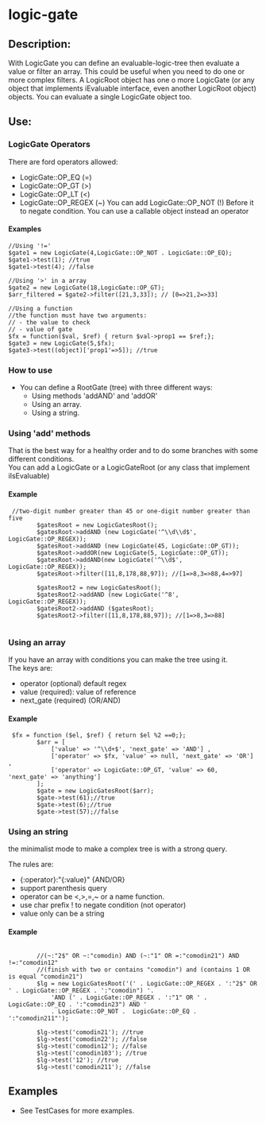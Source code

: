 # logic-gate

## Description:

With LogicGate you can define an evaluable-logic-tree then evaluate a value or filter an array.
This could be useful when you need to do one or more complex filters.
  A LogicRoot object has one o more LogicGate (or any object that implements iEvaluable interface, even another LogicRoot object) objects. You can evaluate a single LogicGate object too.<br> 

## Use:

### LogicGate Operators

There are ford operators allowed:
  - LogicGate::OP_EQ (=)
  - LogicGate::OP_GT (>)
  - LogicGate::OP_LT (<)
  - LogicGate::OP_REGEX (~)
You can add LogicGate::OP_NOT (!) Before it to negate condition.
You can use a callable object instead an operator

#### Examples

<pre><code>//Using '!='
$gate1 = new LogicGate(4,LogicGate::OP_NOT . LogicGate::OP_EQ);
$gate1->test(1); //true
$gate1->test(4); //false

//Using '>' in a array
$gate2 = new LogicGate(18,LogicGate::OP_GT);
$arr_filtered = $gate2->filter([21,3,33]); // [0=>21,2=>33]

//Using a function
//the function must have two arguments:
// - the value to check
// - value of gate
$fx = function($val, $ref) { return $val->prop1 == $ref;};
$gate3 = new LogicGate(5,$fx);
$gate3->test((object)['prop1'=>5]); //true
</code></pre>

### How to use

- You can define a RootGate (tree) with three different ways:
  - Using methods 'addAND' and 'addOR'
  - Using an array.
  - Using a string.

### Using 'add' methods

That is the best way for a healthy order and to do some branches with some different conditions.<br>
You can add a LogicGate or a LogicGateRoot (or any class that implement iIsEvaluable)

#### Example

<pre><code> //two-digit number greater than 45 or one-digit number greater than five       
        $gatesRoot = new LogicGatesRoot();
        $gatesRoot->addAND (new LogicGate('^\\d\\d$', LogicGate::OP_REGEX));
        $gatesRoot->addAND (new LogicGate(45, LogicGate::OP_GT));
        $gatesRoot->addOR(new LogicGate(5, LogicGate::OP_GT));
        $gatesRoot->addAND(new LogicGate('^\\d$', LogicGate::OP_REGEX));
        $gatesRoot->filter([11,8,178,88,97]); //[1=>8,3=>88,4=>97]
        
        $gatesRoot2 = new LogicGatesRoot();
        $gatesRoot2->addAND (new LogicGate('^8', LogicGate::OP_REGEX));
        $gatesRoot2->addAND ($gatesRoot);
        $gatesRoot2->filter([11,8,178,88,97]); //[1=>8,3=>88]

</code></pre>

### Using an array

If you have an array with conditions you can make the tree using it.<br>
The keys are:
- operator (optional) default regex
- value (required): value of reference
- next_gate (required) (OR/AND)

#### Example

<pre><code> $fx = function ($el, $ref) { return $el %2 ==0;};
        $arr = [
            ['value' => '^\\d+$', 'next_gate' => 'AND'] ,
            ['operator' => $fx, 'value' => null, 'next_gate' => 'OR'] ,
            ['operator' => LogicGate::OP_GT, 'value' => 60, 'next_gate' => 'anything']
        ];
        $gate = new LogicGatesRoot($arr);
        $gate->test(61);//true
        $gate->test(6);//true
        $gate->test(57);//false
</code></pre>

### Using an string

the minimalist mode to make a complex tree is with a strong query.<br>

The rules are:
- {:operator}:"{:value}" {AND/OR}
- support parenthesis query 
- operator can be <,>,=,~ or a name function.
- use char prefix ! to negate condition (not operator)
- value only can be a string

#### Example

<pre><code>
        //(~:"2$" OR ~:"comodin) AND (~:"1" OR =:"comodin21") AND !=:"comodin12"
        //(finish with two or contains "comodin") and (contains 1 OR is equal "comodin21")
        $lg = new LogicGatesRoot('(' . LogicGate::OP_REGEX . ':"2$" OR ' . LogicGate::OP_REGEX . ':"comodin") '.
            'AND (' . LogicGate::OP_REGEX . ':"1" OR ' . LogicGate::OP_EQ . ':"comodin23") AND '
            . LogicGate::OP_NOT .  LogicGate::OP_EQ . ':"comodin211"');
        
        $lg->test('comodin21'); //true
        $lg->test('comodin22'); //false
        $lg->test('comodin12'); //false
        $lg->test('comodin103'); //true
        $lg->test('12'); //true
        $lg->test('comodin211'); //false
</code></pre>

## Examples
- See TestCases for more examples.
